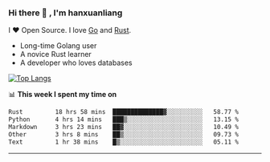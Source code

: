### Hi there 👋 , I'm hanxuanliang

<!--
**hanxuanliang/hanxuanliang** is a ✨ _special_ ✨ repository because its `README.md` (this file) appears on your GitHub profile.

Here are some ideas to get you started:

- 🔭 I’m currently working on ...
- 🌱 I’m currently learning ...
- 👯 I’m looking to collaborate on ...
- 🤔 I’m looking for help with ...
- 💬 Ask me about ...
- 📫 How to reach me: ...
- 😄 Pronouns: ...
- ⚡ Fun fact: ...
-->
I ❤ Open Source. I love [Go](https://golang.org) and [Rust](https://www.rust-lang.org/zh-CN/).

* Long-time Golang user
* A novice Rust learner
* A developer who loves databases

[![Top Langs](https://github-readme-stats.vercel.app/api?username=hanxuanliang&show_icons=true&count_private=true&line_height=40)](https://github.com/anuraghazra/github-readme-stats)

📊 **This week I spent my time on**
<!--START_SECTION:waka-->

```txt
Rust         18 hrs 58 mins  ██████████████▓░░░░░░░░░░   58.77 %
Python       4 hrs 14 mins   ███▒░░░░░░░░░░░░░░░░░░░░░   13.15 %
Markdown     3 hrs 23 mins   ██▓░░░░░░░░░░░░░░░░░░░░░░   10.49 %
Other        3 hrs 8 mins    ██▒░░░░░░░░░░░░░░░░░░░░░░   09.73 %
Text         1 hr 38 mins    █▒░░░░░░░░░░░░░░░░░░░░░░░   05.11 %
```

<!--END_SECTION:waka-->

***
